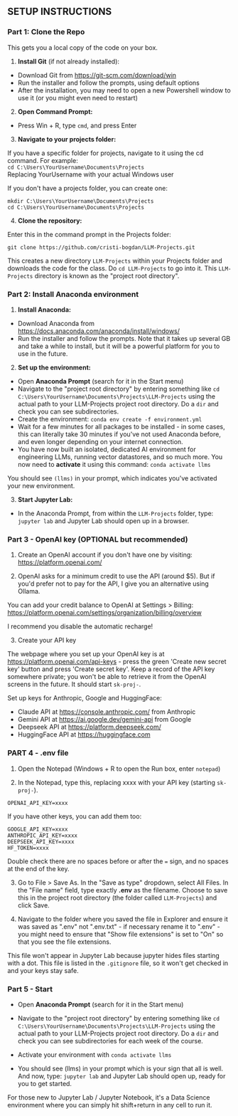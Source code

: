 ## SETUP INSTRUCTIONS
 
### Part 1: Clone the Repo

This gets you a local copy of the code on your box.

1. **Install Git** (if not already installed):

- Download Git from https://git-scm.com/download/win
- Run the installer and follow the prompts, using default options
- After the installation, you may need to open a new Powershell window to use it (or you might even need to restart)

2. **Open Command Prompt:**

- Press Win + R, type `cmd`, and press Enter

3. **Navigate to your projects folder:**

If you have a specific folder for projects, navigate to it using the cd command. For example:  
`cd C:\Users\YourUsername\Documents\Projects`  
Replacing YourUsername with your actual Windows user

If you don't have a projects folder, you can create one:
```
mkdir C:\Users\YourUsername\Documents\Projects
cd C:\Users\YourUsername\Documents\Projects
```

4. **Clone the repository:**

Enter this in the command prompt in the Projects folder:

`git clone https://github.com/cristi-bogdan/LLM-Projects.git`

This creates a new directory `LLM-Projects` within your Projects folder and downloads the code for the class. Do `cd LLM-Projects` to go into it. This `LLM-Projects` directory is known as the "project root directory".

### Part 2: Install Anaconda environment

1. **Install Anaconda:**

- Download Anaconda from https://docs.anaconda.com/anaconda/install/windows/
- Run the installer and follow the prompts. Note that it takes up several GB and take a while to install, but it will be a powerful platform for you to use in the future.

2. **Set up the environment:**

- Open **Anaconda Prompt** (search for it in the Start menu)
- Navigate to the "project root directory" by entering something like `cd C:\Users\YourUsername\Documents\Projects\LLM-Projects` using the actual path to your LLM-Projects project root directory. Do a `dir` and check you can see subdirectories.
- Create the environment: `conda env create -f environment.yml`
- Wait for a few minutes for all packages to be installed - in some cases, this can literally take 30 minutes if you've not used Anaconda before, and even longer depending on your internet connection. 
- You have now built an isolated, dedicated AI environment for engineering LLMs, running vector datastores, and so much more. You now need to **activate** it using this command: `conda activate llms`  

You should see `(llms)` in your prompt, which indicates you've activated your new environment.

3. **Start Jupyter Lab:**

- In the Anaconda Prompt, from within the `LLM-Projects` folder, type: `jupyter lab` and Jupyter Lab should open up in a browser. 

### Part 3 - OpenAI key (OPTIONAL but recommended)

1. Create an OpenAI account if you don't have one by visiting:  
https://platform.openai.com/

2. OpenAI asks for a minimum credit to use the API (around $5). But if you'd prefer not to pay for the API, I give you an alternative using Ollama.

You can add your credit balance to OpenAI at Settings > Billing:  
https://platform.openai.com/settings/organization/billing/overview

I recommend you disable the automatic recharge!

3. Create your API key

The webpage where you set up your OpenAI key is at https://platform.openai.com/api-keys - press the green 'Create new secret key' button and press 'Create secret key'. Keep a record of the API key somewhere private; you won't be able to retrieve it from the OpenAI screens in the future. It should start `sk-proj-`.

Set up keys for Anthropic, Google and HuggingFace:  
- Claude API at https://console.anthropic.com/ from Anthropic
- Gemini API at https://ai.google.dev/gemini-api from Google
- Deepseek API at https://platform.deepseek.com/
- HuggingFace API at https://huggingface.com

### PART 4 - .env file

1. Open the Notepad (Windows + R to open the Run box, enter `notepad`)

2. In the Notepad, type this, replacing xxxx with your API key (starting `sk-proj-`).

```
OPENAI_API_KEY=xxxx
```

If you have other keys, you can add them too: 

```
GOOGLE_API_KEY=xxxx
ANTHROPIC_API_KEY=xxxx
DEEPSEEK_API_KEY=xxxx
HF_TOKEN=xxxx
```

Double check there are no spaces before or after the `=` sign, and no spaces at the end of the key.

3. Go to File > Save As. In the "Save as type" dropdown, select All Files. In the "File name" field, type exactly **.env** as the filename. Choose to save this in the project root directory (the folder called `LLM-Projects`) and click Save.

4. Navigate to the folder where you saved the file in Explorer and ensure it was saved as ".env" not ".env.txt" - if necessary rename it to ".env" -  you might need to ensure that "Show file extensions" is set to "On" so that you see the file extensions.

This file won't appear in Jupyter Lab because jupyter hides files starting with a dot. This file is listed in the `.gitignore` file, so it won't get checked in and your keys stay safe.

### Part 5 - Start

- Open **Anaconda Prompt** (search for it in the Start menu)
  
- Navigate to the "project root directory" by entering something like `cd C:\Users\YourUsername\Documents\Projects\LLM-Projects` using the actual path to your LLM-Projects project root directory. Do a `dir` and check you can see subdirectories for each week of the course.

- Activate your environment with `conda activate llms` 

- You should see (llms) in your prompt which is your sign that all is well. And now, type: `jupyter lab` and Jupyter Lab should open up, ready for you to get started. 

For those new to Jupyter Lab / Jupyter Notebook, it's a Data Science environment where you can simply hit shift+return in any cell to run it.



